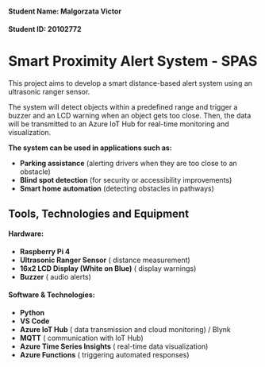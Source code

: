 #### Student Name: Malgorzata Victor  
#### Student ID: 20102772


# Smart Proximity Alert System - SPAS 

This project aims to develop a smart distance-based alert system using an ultrasonic ranger sensor.

The system will detect objects within a predefined range and trigger a buzzer and an LCD warning when an object gets too close. Then, the data will be transmitted to an Azure IoT Hub for real-time monitoring and visualization.


**The system can be used in applications such as:**
- **Parking assistance** (alerting drivers when they are too close to an obstacle)
- **Blind spot detection** (for security or accessibility improvements)
- **Smart home automation** (detecting obstacles in pathways)


## Tools, Technologies and Equipment

#### Hardware:
- **Raspberry Pi 4** 
- **Ultrasonic Ranger Sensor** ( distance measurement)
- **16x2 LCD Display (White on Blue)** ( display warnings)
- **Buzzer** ( audio alerts)

#### Software & Technologies:
- **Python** 
- **VS Code** 
- **Azure IoT Hub** ( data transmission and cloud monitoring) / Blynk
- **MQTT**  (  communication with IoT Hub)
- **Azure Time Series Insights** ( real-time data visualization)
- **Azure Functions** ( triggering automated responses)



